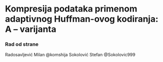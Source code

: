 # Kompresija podataka primenom adaptivnog Huffman-ovog kodiranja: A – varijanta


### Rad od strane
Radosavljević Milan @komshija
Sokolović Stefan @Sokolovic999
